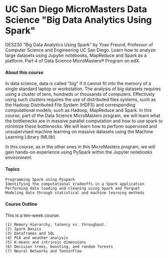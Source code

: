 # UC San Diego MicroMasters Data Science "Big Data Analytics Using Spark"
DES230 "Big Data Analytics Using Spark" by Yoav Freund, Professor of Computer Science and Engineering UC San Diego. Learn how to analyze large datasets using Jupyter notebooks, MapReduce and Spark as a platform. Part 4 of Data Science MicroMasters® Program on edX. 

#### About this course ####

In data science, data is called "big" if it cannot fit into the memory of a single standard laptop or workstation. The analysis of big datasets requires using a cluster of tens, hundreds or thousands of computers. Effectively using such clusters requires the use of distributed files systems, such as the Hadoop Distributed File System (HDFS) and corresponding computational models, such as Hadoop, MapReduce and Spark. In this course, part of the Data Science MicroMasters program, we will learn what the bottlenecks are in massive parallel computation and how to use spark to minimize these bottlenecks. We will learn how to perform supervised and unsupervised machine learning on massive datasets using the Machine Learning Library (MLlib).

In this course, as in the other ones in this MicroMasters program, we will gain hands-on experience using PySpark within the Jupyter notebooks environment.

#### Topics ####


    Programming Spark using Pyspark
    Identifying the computational tradeoffs in a Spark application
    Performing data loading and cleaning using Spark and Parquet
    Modeling data through statistical and machine learning methods
    
#### Course Outline ####
This is a ten-week course.

    (1) Memory Hierarchy, latency vs. throughput.
    (2) Spark Basics
    (3) Dataframes and SQL
    (4) PCA and weather analysis
    (5) K-means and intrinsic dimensions
    (6) Decision trees, boosting, and random forests
    (7) Neural Networks and TensorFlow    

